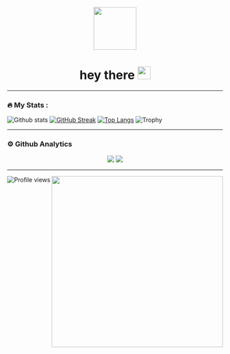 <div id="header" align="center">
  <img src="https://media.giphy.com/media/M9gbBd9nbDrOTu1Mqx/giphy.gif" width="100"/>
</div>
<div id="badges" align="center">
    <img src="https://komarev.com/ghpvc/?username=ticket-heros&style=flat-square&color=blue" alt="" />
    <h1>
hey there <img src="https://media.giphy.com/media/hvRJCLFzcasrR4ia7z/giphy.gif" width="30px" />
    </h1>
</div>

---

### :fire: My Stats :
![Github stats](https://github-readme-stats.vercel.app/api?username=ticket-hero&theme=radical&show_icons=true&include_all_commits=true)
[![GitHub Streak](http://github-readme-streak-stats.herokuapp.com?user=ticket-hero&theme=radical&background=000000)](https://git.io/streak-stats)
[![Top Langs](https://github-readme-stats.vercel.app/api/top-langs/?username=ticket-hero&theme=chartreuse-dark&layout=compact)](https://github.com/anuraghazra/github-readme-stats)
![Trophy](https://github-profile-trophy.vercel.app/?username=ticket-hero&theme=dracula)

----

### ⚙ Github Analytics

<p align="center">
    <img src="https://github-profile-summary-cards.vercel.app/api/cards/repos-per-language?username=ticket-hero&theme=nord_dark" >
    <img src="https://github-profile-summary-cards.vercel.app/api/cards/most-commit-language?username=ticket-hero&theme=nord_dark" >
</p>

----

<!--
<img alt="" width="400" src="https://github.com/lowlighter/metrics/blob/examples/metrics.classic.svg" alt=""></img>
<img alt="" width="400" src="https://github.com/lowlighter/metrics/blob/examples/metrics.organization.svg" alt=""></img>

<!--[![Github all releases](https://img.shields.io/github/downloads/Naereen/StrapDown.js/total.svg)](https://GitHub.com/Naereen/StrapDown.js/releases/)
<!--[![Sparkline](https://stars.medv.io/Naereen/badges.svg)](https://stars.medv.io/Naereen/badges)

----

### Spotify Playing 🎧
<img align="right" alt="GIF" height="170px" src="https://media.giphy.com/media/J5B1Y8QZnzXXbLQIBu/giphy.gif" />

[![Spotify](https://novatorem-kyzbk7wxl-bardiesel.vercel.app/api/spotify)](https://open.spotify.com/user/31xncutsjftde6tov3a45cja7t3q?si=2eb0165bdaa14cd2)

----
-->

<div align="center">
    <img align='right' src="https://media.giphy.com/media/l0HlTy9x8FZo0XO1i/giphy.gif" width="400">

![Profile views](https://profile-counter.glitch.me/ticket-heros/count.svg)

</div>
